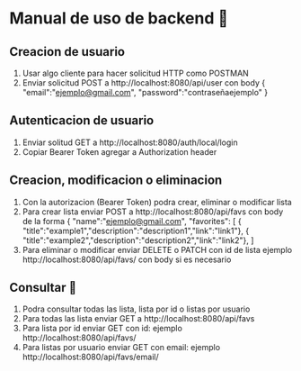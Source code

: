 # Manual de uso de backend 🙌
## Creacion de usuario
1. Usar algo cliente para hacer solicitud HTTP como POSTMAN 
2. Enviar solicitud POST a http://localhost:8080/api/user con body 
{
    "email":"ejemplo@gmail.com",
    "password":"contraseñaejemplo"
}
## Autenticacion de usuario
1. Enviar solitud GET a http://localhost:8080/auth/local/login
2. Copiar Bearer Token agregar a Authorization header

## Creacion, modificacion o eliminacion
1. Con la autorizacion (Bearer Token) podra crear, eliminar o modificar lista
2. Para crear lista enviar POST a http://localhost:8080/api/favs con body de la forma 
{
    "name":"ejemplo@gmail.com",
    "favorites": [
        { "title":"example1","description":"description1","link":"link1"},
        { "title":"example2","description":"description2","link":"link2"},
    ]        
3. Para eliminar o modificar enviar DELETE o PATCH con id de lista ejemplo
http://localhost:8080/api/favs/<id> con body si es necesario

## Consultar 🔎
1. Podra consultar todas las lista, lista por id o listas por usuario
2. Para todas las lista enviar GET a http://localhost:8080/api/favs
3. Para lista por id enviar GET con id: ejemplo http://localhost:8080/api/favs/<email>
4. Para listas por usuario enviar GET con email: ejemplo http://localhost:8080/api/favs/email/<email>

